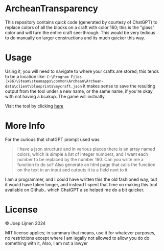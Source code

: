# ArcheanTransparency

This repository contains quick code (generated by courtesy of ChatGPT) to replace colors of all the blocks on a craft with color 160; this is the "glass" color and will turn the entire craft see-through.
This would be very tedious to do manually on larger constructions and its much quicker this way.

# Usage
Using it, you will need to navigate to where your crafts are stored; this tends to be a location like:
`C:\Program Files (x86)\Steam\steamapps\common\Archean\Archean-data\client\blueprints\mycraft.json` it makes sense to save the resulting output from the tool under a new name, or the same name, if you're okay with not having a bcakup.
The game will instnatly

Visit the tool by clicking [here](https://joeppie.github.io/ArcheanTransparency/main.html)



# More Info
For the curious that chatGPT prompt used was 

> I have a json structure and in various places there is an array named colors, which is simple a list of integer numbers, and I want each number to be replaced by the number 160. Can you write me a function to do so? Also generate an html page that calls the function on the text in an input and outputs it to a field next to it

I am a programmer, and I could have written this the old fashioned way, but it would have taken longer, and instead I spent that time on making this tool available on Github.. which ChatGPT also helped me do a bit quicker.

# License

© Joep Lijnen 2024

MIT license applies; in summary that means, use it for whatever purposes, no restrictions except where I am legally not allowed to allow you do do something with it,
Also, I am not a lawyer


